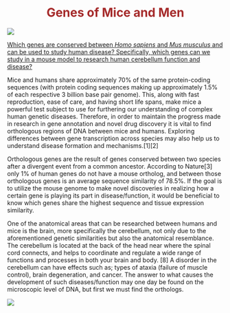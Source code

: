 
<h1 style="color: Brown"><center>Genes of Mice and Men</center></h1>

![](https://i.imgur.com/ML1UCWo.png)


<u>Which genes are conserved between <i>Homo sapiens</i> and <i>Mus musculus</i> and can be used to study human disease? Specifically, which genes can we study in a mouse model to research human cerebellum function and disease?</u>

Mice and humans share approximately 70% of the same protein-coding sequences (with protein coding sequences making up approximately 1.5% of each respective 3 billion base pair genome). This, along with fast reproduction, ease of care, and having short life spans, make mice a powerful test subject to use for furthering our understanding of complex human genetic diseases. Therefore, in order to maintain the progress made in research in gene annotation and novel drug discovery it is vital to find orthologous regions of DNA between mice and humans. Exploring differences between gene transcription across species may also help us to understand disease formation and mechanisms.[1][2]

Orthologous genes are the result of genes conserved between two species after a divergent event from a common ancestor. According to Nature[3] only 1% of human genes do not have a mouse ortholog, and between those orthologous genes is an average sequence similarity of 78.5%. If the goal is to utilize the mouse genome to make novel discoveries in realizing how a certain gene is playing its part in disease/function, it would be beneficial to know which genes share the highest sequence and tissue expression similarity. 

One of the anatomical areas that can be researched between humans and mice is the brain, more specifically the cerebellum, not only due to the aforementioned genetic similarities but also the anatomical resemblance. The cerebellum is located at the back of the head near where the spinal cord connects, and helps to coordinate and regulate a wide range of functions and processes in both your brain and body. [8] A disorder in the cerebellum can have effects such as; types of ataxia (failure of muscle control), brain degeneration, and cancer. The answer to what causes the development of such diseases/function may one day be found on the microscopic level of DNA, but first we must find the orthologs.

![](https://i.imgur.com/PhBwMry.png)
